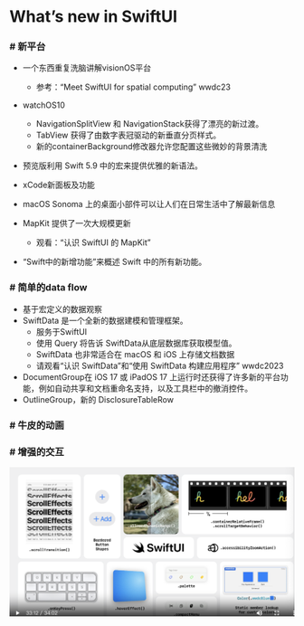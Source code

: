 # What’s new in SwiftUI

### # 新平台

* 一个东西重复洗脑讲解visionOS平台
	* 参考：“Meet SwiftUI for spatial computing” wwdc23
* watchOS10
	* NavigationSplitView 和 NavigationStack获得了漂亮的新过渡。
	* TabView 获得了由数字表冠驱动的新垂直分页样式。
	* 新的containerBackground修改器允许您配置这些微妙的背景清洗

* 预览版利用 Swift 5.9 中的宏来提供优雅的新语法。
* xCode新面板及功能
* macOS Sonoma 上的桌面小部件可以让人们在日常生活中了解最新信息

* MapKit 提供了一次大规模更新
	* 观看：“认识 SwiftUI 的 MapKit”

* “Swift中的新增功能”来概述 Swift 中的所有新功能。

### # 简单的data flow
* 基于宏定义的数据观察
* SwiftData 是一个全新的数据建模和管理框架。
	* 服务于SwiftUI
	* 使用 Query 将告诉 SwiftData从底层数据库获取模型值。
	* SwiftData 也非常适合在 macOS 和 iOS 上存储文档数据
	* 请观看“认识 SwiftData”和“使用 SwiftData 构建应用程序” wwdc2023
* DocumentGroup在 iOS 17 或 iPadOS 17 上运行时还获得了许多新的平台功能，例如自动共享和文档重命名支持，以及工具栏中的撤消控件。
* OutlineGroup，新的 DisclosureTableRow
	
### # 牛皮的动画

### # 增强的交互

![](./imgs/What_effect.png)